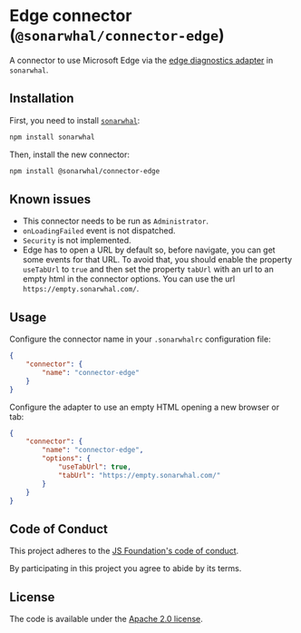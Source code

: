 # Edge connector (`@sonarwhal/connector-edge`)

A connector to use Microsoft Edge via the [edge diagnostics adapter](https://github.com/Microsoft/edge-diagnostics-adapter)
in `sonarwhal`.

## Installation

First, you need to install [`sonarwhal`](https://sonarwhal.com/):

```bash
npm install sonarwhal
```

Then, install the new connector:

```bash
npm install @sonarwhal/connector-edge
```

## Known issues

* This connector needs to be run as `Administrator`.
* `onLoadingFailed` event is not dispatched.
* `Security` is not implemented.
* Edge has to open a URL by default so, before navigate,
  you can get some events for that URL. To avoid that,
  you should enable the property `useTabUrl` to `true`
  and then set the property `tabUrl` with an url to an empty
  html in the connector options. You can use the url
  `https://empty.sonarwhal.com/`.

## Usage

Configure the connector name in your `.sonarwhalrc` configuration file:

```json
{
    "connector": {
        "name": "connector-edge"
    }
}
```

Configure the adapter to use an empty HTML opening a new
browser or tab:

```json
{
    "connector": {
        "name": "connector-edge",
        "options": {
            "useTabUrl": true,
            "tabUrl": "https://empty.sonarwhal.com/"
        }
    }
}
```

## Code of Conduct

This project adheres to the [JS Foundation's code of
conduct](https://js.foundation/community/code-of-conduct).

By participating in this project you agree to abide by its terms.

## License

The code is available under the [Apache 2.0 license](LICENSE.txt).
